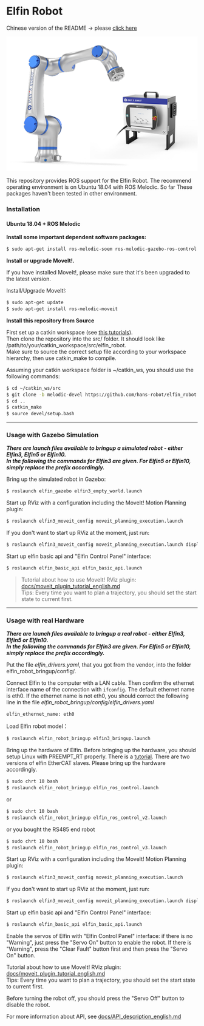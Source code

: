 Elfin Robot
======


Chinese version of the README -> please [click here](./README_cn.md)


<p align="center">
  <img src="docs/images/elfin_P.png" />
</p>

This repository provides ROS support for the Elfin Robot. The recommend operating environment is on Ubuntu 18.04 with ROS Melodic. So far These packages haven't been tested in other environment.

### Installation

#### Ubuntu 18.04 + ROS Melodic

**Install some important dependent software packages:**
```sh
$ sudo apt-get install ros-melodic-soem ros-melodic-gazebo-ros-control ros-melodic-ros-control ros-melodic-ros-controllers
```
**Install or upgrade MoveIt!.** 

If you have installed MoveIt!, please make sure that it's been upgraded to the latest version.

Install/Upgrade MoveIt!:

```sh
$ sudo apt-get update
$ sudo apt-get install ros-melodic-moveit
```

**Install this repository from Source**

First set up a catkin workspace (see [this tutorials](http://wiki.ros.org/catkin/Tutorials)).  
Then clone the repository into the src/ folder. It should look like /path/to/your/catkin_workspace/src/elfin_robot.  
Make sure to source the correct setup file according to your workspace hierarchy, then use catkin_make to compile.  

Assuming your catkin workspace folder is ~/catkin_ws, you should use the following commands:
```sh
$ cd ~/catkin_ws/src
$ git clone -b melodic-devel https://github.com/hans-robot/elfin_robot.git
$ cd ..
$ catkin_make
$ source devel/setup.bash
```


---

### Usage with Gazebo Simulation

***There are launch files available to bringup a simulated robot - either Elfin3, Elfin5 or Elfin10.  
In the following the commands for Elfin3 are given. For Elfin5 or Elfin10, simply replace the prefix accordingly.***

Bring up the simulated robot in Gazebo:
```sh
$ roslaunch elfin_gazebo elfin3_empty_world.launch
```

Start up RViz with a configuration including the MoveIt! Motion Planning plugin:
```sh
$ roslaunch elfin3_moveit_config moveit_planning_execution.launch
```
If you don't want to start up RViz at the moment, just run:
```sh
$ roslaunch elfin3_moveit_config moveit_planning_execution.launch display:=false
```

Start up elfin basic api and "Elfin Control Panel" interface:
```sh
$ roslaunch elfin_basic_api elfin_basic_api.launch
```

> Tutorial about how to use MoveIt! RViz plugin: [docs/moveit_plugin_tutorial_english.md](docs/moveit_plugin_tutorial_english.md)  
Tips:
Every time you want to plan a trajectory, you should set the start state to current first.


---

###  Usage with real Hardware

***There are launch files available to bringup a real robot - either Elfin3, Elfin5 or Elfin10.  
In the following the commands for Elfin3 are given. For Elfin5 or Elfin10, simply replace the prefix accordingly.***

Put the file *elfin_drivers.yaml*, that you got from the vendor, into the folder elfin_robot_bringup/config/.

Connect Elfin to the computer with a LAN cable. Then confirm the ethernet interface name of the connection with `ifconfig`. The default ethernet name is eth0. If the ethernet name is not eth0, you should correct the following line in the file *elfin_robot_bringup/config/elfin_drivers.yaml* 

```
elfin_ethernet_name: eth0
```

Load Elfin robot model：
```sh
$ roslaunch elfin_robot_bringup elfin3_bringup.launch
```

Bring up the hardware of Elfin. Before bringing up the hardware, you should setup Linux with PREEMPT_RT properly. There is a [tutorial](https://wiki.linuxfoundation.org/realtime/documentation/howto/applications/preemptrt_setup). There are two versions of elfin EtherCAT slaves. Please bring up the hardware accordingly.

```sh
$ sudo chrt 10 bash
$ roslaunch elfin_robot_bringup elfin_ros_control.launch
```
or
```sh
$ sudo chrt 10 bash
$ roslaunch elfin_robot_bringup elfin_ros_control_v2.launch
```
or you bought the RS485 end robot
```sh
$ sudo chrt 10 bash
$ roslaunch elfin_robot_bringup elfin_ros_control_v3.launch
```

Start up RViz with a configuration including the MoveIt! Motion Planning plugin:
```sh
$ roslaunch elfin3_moveit_config moveit_planning_execution.launch
```
If you don't want to start up RViz at the moment, just run:
```sh
$ roslaunch elfin3_moveit_config moveit_planning_execution.launch display:=false
```

Start up elfin basic api and "Elfin Control Panel" interface:
```sh
$ roslaunch elfin_basic_api elfin_basic_api.launch
```

Enable the servos of Elfin with "Elfin Control Panel" interface: if there is no "Warning", just press the "Servo On" button to enable the robot. If there is "Warning", press the "Clear Fault" button first and then press the "Servo On" button.

Tutorial about how to use MoveIt! RViz plugin: [docs/moveit_plugin_tutorial_english.md](docs/moveit_plugin_tutorial_english.md)  
Tips:
Every time you want to plan a trajectory, you should set the start state to current first.

Before turning the robot off, you should press the "Servo Off" button to disable the robot.

For more information about API, see [docs/API_description_english.md](docs/API_description_english.md)
